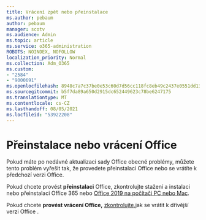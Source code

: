 ```yaml
---
title: Vrácení zpět nebo přeinstalace
ms.author: pebaum
author: pebaum
manager: scotv
ms.audience: Admin
ms.topic: article
ms.service: o365-administration
ROBOTS: NOINDEX, NOFOLLOW
localization_priority: Normal
ms.collection: Adm_O365
ms.custom:
- "2584"
- "9000691"
ms.openlocfilehash: 8948c7a7c37be0e53c60d7d56cc118fc8eb49c2437e0551dd13b47cb1d683e85
ms.sourcegitcommit: b5f7da89a650d2915dc652449623c78be6247175
ms.translationtype: MT
ms.contentlocale: cs-CZ
ms.lasthandoff: 08/05/2021
ms.locfileid: "53922208"
---
```

# <a name="reinstall-or-roll-back-office"></a>Přeinstalace nebo vrácení Office

Pokud máte po nedávné aktualizaci sady Office obecné problémy, můžete tento problém vyřešit tak, že provedete přeinstalaci Office nebo se vrátíte k předchozí verzi Office.

Pokud chcete provést **přeinstalaci** Office, zkontrolujte stažení a instalaci nebo přeinstalaci Office 365 nebo [Office 2019 na počítači PC nebo Mac](https://support.office.com/article/download-and-install-or-reinstall-office-365-or-office-2019-on-a-pc-or-mac-4414eaaf-0478-48be-9c42-23adc4716658).

Pokud chcete **provést vrácení Office,** [zkontrolujte,](https://support.microsoft.com/help/2770432/how-to-revert-to-an-earlier-version-of-office-2013-or-office-2016-clic)jak se vrátit k dřívější verzi Office .
